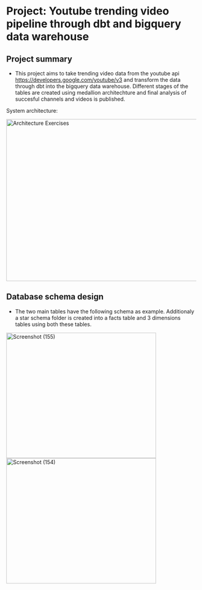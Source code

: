 # Project: Youtube trending video pipeline through dbt and bigquery data warehouse
## Project summary
- This project aims to take trending video data from the youtube api https://developers.google.com/youtube/v3 and transform the data through dbt into the bigquery data warehouse. Different stages of the tables are created using medallion architechture and final analysis of succesful channels and videos is published.

System architecture:

<img width="770" height="430" alt="Architecture Exercises" src="https://github.com/user-attachments/assets/6c6bb426-6401-45f4-bb7f-3237c3ab6c93" />

## Database schema design 

- The two main tables have the following schema as example. Additionaly a star schema folder is created into a facts table and 3 dimensions tables using both these tables.

<img width="397" height="333" alt="Screenshot (155)" src="https://github.com/user-attachments/assets/661aa972-94e5-4559-b85b-ac268528d4b6" /> <img width="397" height="333" alt="Screenshot (154)" src="https://github.com/user-attachments/assets/23ca0b8f-e2db-4831-9aa8-c2af819fde5e" />


